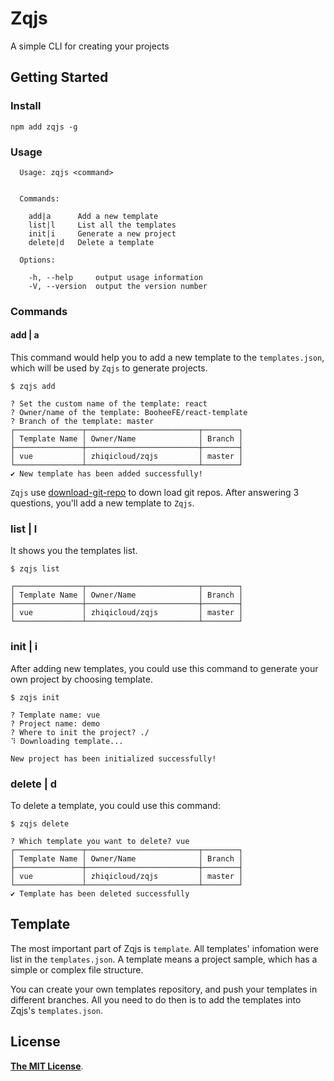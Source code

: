 # Zqjs
A simple CLI for creating your projects

## Getting Started

### Install

```shell
npm add zqjs -g
```
### Usage

```
  Usage: zqjs <command>


  Commands:

    add|a      Add a new template
    list|l     List all the templates
    init|i     Generate a new project
    delete|d   Delete a template

  Options:

    -h, --help     output usage information
    -V, --version  output the version number
```

### Commands
#### add | a
This command would help you to add a new template to the `templates.json`, which will be used by `Zqjs` to generate projects.
```
$ zqjs add

? Set the custom name of the template: react
? Owner/name of the template: BooheeFE/react-template
? Branch of the template: master
┌───────────────┬─────────────────────────┬────────┐
│ Template Name │ Owner/Name              │ Branch │
├───────────────┼─────────────────────────┼────────┤
│ vue           │ zhiqicloud/zqjs         │ master │
└───────────────┴─────────────────────────┴────────┘
✔ New template has been added successfully!
```
`Zqjs` use [download-git-repo](https://github.com/flipxfx/download-git-repo) to down load git repos. After answering 3 questions, you'll add a new template to `Zqjs`.

### list | l
It shows you the templates list.
```
$ zqjs list

┌───────────────┬─────────────────────────┬────────┐
│ Template Name │ Owner/Name              │ Branch │
├───────────────┼─────────────────────────┼────────┤
│ vue           │ zhiqicloud/zqjs         │ master │
└───────────────┴─────────────────────────┴────────┘
```

### init | i
After adding new templates, you could use this command to generate your own project by choosing template.
```
$ zqjs init

? Template name: vue
? Project name: demo
? Where to init the project? ./
⠹ Downloading template...

New project has been initialized successfully!
```

### delete | d
To delete a template, you could use this command:
```
$ zqjs delete

? Which template you want to delete? vue
┌───────────────┬─────────────────────────┬────────┐
│ Template Name │ Owner/Name              │ Branch │
├───────────────┼─────────────────────────┼────────┤
│ vue           │ zhiqicloud/zqjs         │ master │
└───────────────┴─────────────────────────┴────────┘
✔ Template has been deleted successfully
```
## Template
The most important part of Zqjs is `template`. All templates' infomation were list in the `templates.json`.
A template means a project sample, which has a simple or complex file structure.

You can create your own templates repository, and push your templates in different branches. All you need to do then is to add the templates into Zqjs's `templates.json`.

## License

[**The MIT License**](LICENSE).

